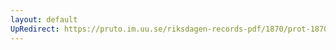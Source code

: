 ```yaml
---
layout: default
UpRedirect: https://pruto.im.uu.se/riksdagen-records-pdf/1870/prot-1870--fk--420.pdf
---
```

